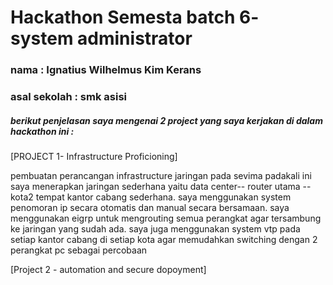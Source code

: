 # Hackathon Semesta batch 6- system administrator
### nama : Ignatius Wilhelmus Kim Kerans
### asal sekolah : smk asisi

##### berikut penjelasan saya mengenai 2 project yang saya kerjakan di dalam hackathon ini :

[PROJECT 1- Infrastructure Proficioning]

pembuatan perancangan infrastructure jaringan pada sevima padakali ini saya menerapkan jaringan sederhana yaitu data center-- router utama -- kota2 tempat kantor cabang sederhana. 
saya menggunakan system penomoran ip secara otomatis dan manual secara bersamaan. saya menggunakan eigrp untuk mengrouting semua perangkat agar tersambung ke jaringan yang sudah ada.
saya juga menggunakan system vtp pada setiap kantor cabang di setiap kota agar memudahkan switching dengan 2 perangkat pc sebagai percobaan

[Project 2 - automation and secure dopoyment]

